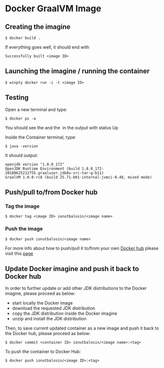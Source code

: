 # Docker GraalVM Image

## Creating the imagine

```
$ docker build .
```

If everything goes well, it should end with

```
Successfully built <image ID>
```

## Launching the imagine / running the container

```
$ winpty docker run -i -t <image ID>
```

## Testing

Open a new terminal and type:

```
$ docker ps -a
```

You should see the <container ID> and the <image ID> in the output with status Up

Inside the Container terminal, type:

```
$ java -version
```

It should output:

```
openjdk version "1.8.0_172"
OpenJDK Runtime Environment (build 1.8.0_172-20180625212755.graaluser.jdk8u-src-tar-g-b11)
GraalVM 1.0.0-rc8 (build 25.71-b01-internal-jvmci-0.48, mixed mode)
```

## Push/pull to/from Docker hub

### Tag the image

```
$ docker tag <image ID> ionutbalosin/<image name>
```

### Push the image

```
$ docker push ionutbalosin/<image name>
```

For more info about how to push/pull it to/from your own [Docker hub](https://hub.docker.com/) please visit this [page](https://ropenscilabs.github.io/r-docker-tutorial/04-Dockerhub.html)

## Update Docker imagine and push it back to Docker hub

In order to further update or add other JDK distributions to the Docker imagine, please proceed as below:

- start locally the Docker image
- download the requested JDK distribution
- copy the JDK distribution inside the Docker imagine
- unzip and install the JDK distribution

Then, to save current updated container as a new image and push it back to the Docker hub, please proceed as below:

```
$ docker commit <container ID> ionutbalosin/<image name>:<tag>
```

To push the container to Docker Hub:

```
$ docker push ionutbalosin/<image ID>:<tag>
```